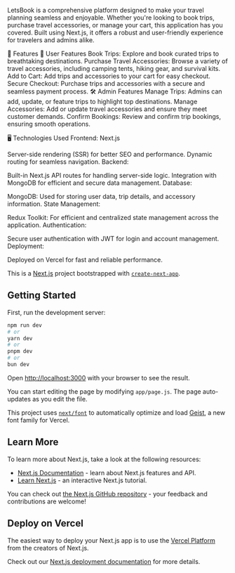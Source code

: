 LetsBook is a comprehensive platform designed to make your travel planning seamless and enjoyable. Whether you're looking to book trips, purchase travel accessories, or manage your cart, this application has you covered. Built using Next.js, it offers a robust and user-friendly experience for travelers and admins alike.

🚀 Features
🛒 User Features
Book Trips: Explore and book curated trips to breathtaking destinations.
Purchase Travel Accessories: Browse a variety of travel accessories, including camping tents, hiking gear, and survival kits.
Add to Cart: Add trips and accessories to your cart for easy checkout.
Secure Checkout: Purchase trips and accessories with a secure and seamless payment process.
🛠️ Admin Features
Manage Trips: Admins can add, update, or feature trips to highlight top destinations.
Manage Accessories: Add or update travel accessories and ensure they meet customer demands.
Confirm Bookings: Review and confirm trip bookings, ensuring smooth operations.


🖥️ Technologies Used
Frontend: Next.js

Server-side rendering (SSR) for better SEO and performance.
Dynamic routing for seamless navigation.
Backend:

Built-in Next.js API routes for handling server-side logic.
Integration with MongoDB for efficient and secure data management.
Database:

MongoDB: Used for storing user data, trip details, and accessory information.
State Management:

Redux Toolkit: For efficient and centralized state management across the application.
Authentication:

Secure user authentication with JWT for login and account management.
Deployment:

Deployed on Vercel for fast and reliable performance.

This is a [Next.js](https://nextjs.org) project bootstrapped with [`create-next-app`](https://nextjs.org/docs/app/api-reference/cli/create-next-app).

## Getting Started

First, run the development server:

```bash
npm run dev
# or
yarn dev
# or
pnpm dev
# or
bun dev
```

Open [http://localhost:3000](http://localhost:3000) with your browser to see the result.

You can start editing the page by modifying `app/page.js`. The page auto-updates as you edit the file.

This project uses [`next/font`](https://nextjs.org/docs/app/building-your-application/optimizing/fonts) to automatically optimize and load [Geist](https://vercel.com/font), a new font family for Vercel.

## Learn More

To learn more about Next.js, take a look at the following resources:

- [Next.js Documentation](https://nextjs.org/docs) - learn about Next.js features and API.
- [Learn Next.js](https://nextjs.org/learn) - an interactive Next.js tutorial.

You can check out [the Next.js GitHub repository](https://github.com/vercel/next.js) - your feedback and contributions are welcome!

## Deploy on Vercel

The easiest way to deploy your Next.js app is to use the [Vercel Platform](https://vercel.com/new?utm_medium=default-template&filter=next.js&utm_source=create-next-app&utm_campaign=create-next-app-readme) from the creators of Next.js.

Check out our [Next.js deployment documentation](https://nextjs.org/docs/app/building-your-application/deploying) for more details.
